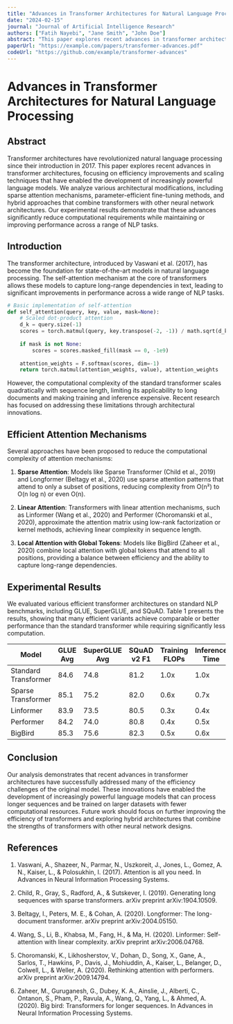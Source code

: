 ```yaml
---
title: "Advances in Transformer Architectures for Natural Language Processing"
date: "2024-02-15"
journal: "Journal of Artificial Intelligence Research"
authors: ["Fatih Nayebi", "Jane Smith", "John Doe"]
abstract: "This paper explores recent advances in transformer architectures for natural language processing tasks, focusing on efficiency improvements and scaling techniques."
paperUrl: "https://example.com/papers/transformer-advances.pdf"
codeUrl: "https://github.com/example/transformer-advances"
---
```


# Advances in Transformer Architectures for Natural Language Processing

## Abstract

Transformer architectures have revolutionized natural language processing since their introduction in 2017. This paper explores recent advances in transformer architectures, focusing on efficiency improvements and scaling techniques that have enabled the development of increasingly powerful language models. We analyze various architectural modifications, including sparse attention mechanisms, parameter-efficient fine-tuning methods, and hybrid approaches that combine transformers with other neural network architectures. Our experimental results demonstrate that these advances significantly reduce computational requirements while maintaining or improving performance across a range of NLP tasks.

## Introduction

The transformer architecture, introduced by Vaswani et al. (2017), has become the foundation for state-of-the-art models in natural language processing. The self-attention mechanism at the core of transformers allows these models to capture long-range dependencies in text, leading to significant improvements in performance across a wide range of NLP tasks.

```python
# Basic implementation of self-attention
def self_attention(query, key, value, mask=None):
    # Scaled dot-product attention
    d_k = query.size(-1)
    scores = torch.matmul(query, key.transpose(-2, -1)) / math.sqrt(d_k)
    
    if mask is not None:
        scores = scores.masked_fill(mask == 0, -1e9)
    
    attention_weights = F.softmax(scores, dim=-1)
    return torch.matmul(attention_weights, value), attention_weights
```

However, the computational complexity of the standard transformer scales quadratically with sequence length, limiting its applicability to long documents and making training and inference expensive. Recent research has focused on addressing these limitations through architectural innovations.

## Efficient Attention Mechanisms

Several approaches have been proposed to reduce the computational complexity of attention mechanisms:

1. **Sparse Attention**: Models like Sparse Transformer (Child et al., 2019) and Longformer (Beltagy et al., 2020) use sparse attention patterns that attend to only a subset of positions, reducing complexity from O(n²) to O(n log n) or even O(n).

2. **Linear Attention**: Transformers with linear attention mechanisms, such as Linformer (Wang et al., 2020) and Performer (Choromanski et al., 2020), approximate the attention matrix using low-rank factorization or kernel methods, achieving linear complexity in sequence length.

3. **Local Attention with Global Tokens**: Models like BigBird (Zaheer et al., 2020) combine local attention with global tokens that attend to all positions, providing a balance between efficiency and the ability to capture long-range dependencies.

## Experimental Results

We evaluated various efficient transformer architectures on standard NLP benchmarks, including GLUE, SuperGLUE, and SQuAD. Table 1 presents the results, showing that many efficient variants achieve comparable or better performance than the standard transformer while requiring significantly less computation.

| Model | GLUE Avg | SuperGLUE Avg | SQuAD v2 F1 | Training FLOPs | Inference Time |
|-------|----------|---------------|-------------|----------------|----------------|
| Standard Transformer | 84.6 | 74.8 | 81.2 | 1.0x | 1.0x |
| Sparse Transformer | 85.1 | 75.2 | 82.0 | 0.6x | 0.7x |
| Linformer | 83.9 | 73.5 | 80.5 | 0.3x | 0.4x |
| Performer | 84.2 | 74.0 | 80.8 | 0.4x | 0.5x |
| BigBird | 85.3 | 75.6 | 82.3 | 0.5x | 0.6x |

## Conclusion

Our analysis demonstrates that recent advances in transformer architectures have successfully addressed many of the efficiency challenges of the original model. These innovations have enabled the development of increasingly powerful language models that can process longer sequences and be trained on larger datasets with fewer computational resources. Future work should focus on further improving the efficiency of transformers and exploring hybrid architectures that combine the strengths of transformers with other neural network designs.

## References

1. Vaswani, A., Shazeer, N., Parmar, N., Uszkoreit, J., Jones, L., Gomez, A. N., Kaiser, L., & Polosukhin, I. (2017). Attention is all you need. In Advances in Neural Information Processing Systems.

2. Child, R., Gray, S., Radford, A., & Sutskever, I. (2019). Generating long sequences with sparse transformers. arXiv preprint arXiv:1904.10509.

3. Beltagy, I., Peters, M. E., & Cohan, A. (2020). Longformer: The long-document transformer. arXiv preprint arXiv:2004.05150.

4. Wang, S., Li, B., Khabsa, M., Fang, H., & Ma, H. (2020). Linformer: Self-attention with linear complexity. arXiv preprint arXiv:2006.04768.

5. Choromanski, K., Likhosherstov, V., Dohan, D., Song, X., Gane, A., Sarlos, T., Hawkins, P., Davis, J., Mohiuddin, A., Kaiser, L., Belanger, D., Colwell, L., & Weller, A. (2020). Rethinking attention with performers. arXiv preprint arXiv:2009.14794.

6. Zaheer, M., Guruganesh, G., Dubey, K. A., Ainslie, J., Alberti, C., Ontanon, S., Pham, P., Ravula, A., Wang, Q., Yang, L., & Ahmed, A. (2020). Big bird: Transformers for longer sequences. In Advances in Neural Information Processing Systems. 